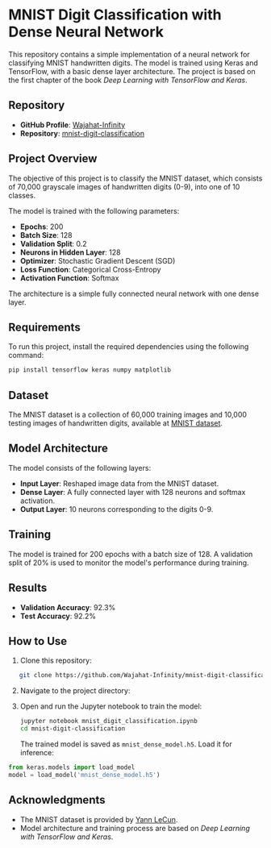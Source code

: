 # MNIST Digit Classification with Dense Neural Network

This repository contains a simple implementation of a neural network for classifying MNIST handwritten digits. The model is trained using Keras and TensorFlow, with a basic dense layer architecture. The project is based on the first chapter of the book *Deep Learning with TensorFlow and Keras*.

## Repository

- **GitHub Profile**: [Wajahat-Infinity](https://github.com/Wajahat-Infinity)
- **Repository**: [mnist-digit-classification](https://github.com/Wajahat-Infinity/mnist-digit-classification)

## Project Overview

The objective of this project is to classify the MNIST dataset, which consists of 70,000 grayscale images of handwritten digits (0-9), into one of 10 classes.

The model is trained with the following parameters:

- **Epochs**: 200
- **Batch Size**: 128
- **Validation Split**: 0.2
- **Neurons in Hidden Layer**: 128
- **Optimizer**: Stochastic Gradient Descent (SGD)
- **Loss Function**: Categorical Cross-Entropy
- **Activation Function**: Softmax

The architecture is a simple fully connected neural network with one dense layer.

## Requirements

To run this project, install the required dependencies using the following command:

```bash
pip install tensorflow keras numpy matplotlib
```
## Dataset

The MNIST dataset is a collection of 60,000 training images and 10,000 testing images of handwritten digits, available at [MNIST dataset](http://yann.lecun.com/exdb/mnist/).

## Model Architecture

The model consists of the following layers:

- **Input Layer**: Reshaped image data from the MNIST dataset.  
- **Dense Layer**: A fully connected layer with 128 neurons and softmax activation.  
- **Output Layer**: 10 neurons corresponding to the digits 0-9.  

## Training

The model is trained for 200 epochs with a batch size of 128. A validation split of 20% is used to monitor the model's performance during training.

## Results

- **Validation Accuracy**: 92.3%  
- **Test Accuracy**: 92.2%  

## How to Use

1. Clone this repository:

```bash
   git clone https://github.com/Wajahat-Infinity/mnist-digit-classification.git
```


2. Navigate to the project directory:


3. Open and run the Jupyter notebook to train the model:

   ```bash
   jupyter notebook mnist_digit_classification.ipynb
   cd mnist-digit-classification
   ```
   The trained model is saved as `mnist_dense_model.h5`. Load it for inference:

```python
from keras.models import load_model
model = load_model('mnist_dense_model.h5')
```
## Acknowledgments

- The MNIST dataset is provided by [Yann LeCun](http://yann.lecun.com/exdb/mnist/).
- Model architecture and training process are based on *Deep Learning with TensorFlow and Keras*.
